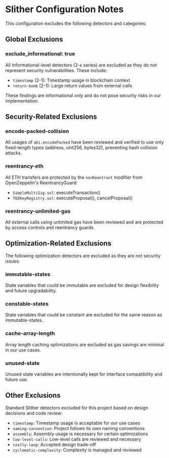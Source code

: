 # Slither Configuration Notes

This configuration excludes the following detectors and categories:

## Global Exclusions

### exclude_informational: true
All informational-level detectors (2-x series) are excluded as they do not represent security vulnerabilities. These include:
- `timestamp` (2-1): Timestamp usage in blockchain context
- `return-bomb` (2-1): Large return values from external calls

These findings are informational only and do not pose security risks in our implementation.

## Security-Related Exclusions

### encode-packed-collision
All usages of `abi.encodePacked` have been reviewed and verified to use only fixed-length types (address, uint256, bytes32), preventing hash collision attacks.

### reentrancy-eth
All ETH transfers are protected by the `nonReentrant` modifier from OpenZeppelin's ReentrancyGuard:
- `SimpleMultiSig.sol`: executeTransaction()
- `TEEKeyRegistry.sol`: executeProposal(), cancelProposal()

### reentrancy-unlimited-gas
All external calls using unlimited gas have been reviewed and are protected by access controls and reentrancy guards.

## Optimization-Related Exclusions

The following optimization detectors are excluded as they are not security issues:

### immutable-states
State variables that could be immutable are excluded for design flexibility and future upgradability.

### constable-states
State variables that could be constant are excluded for the same reason as immutable-states.

### cache-array-length
Array length caching optimizations are excluded as gas savings are minimal in our use cases.

### unused-state
Unused state variables are intentionally kept for interface compatibility and future use.

## Other Exclusions

Standard Slither detectors excluded for this project based on design decisions and code review:
- `timestamp`: Timestamp usage is acceptable for our use cases
- `naming-convention`: Project follows its own naming conventions
- `assembly`: Assembly usage is necessary for certain optimizations
- `low-level-calls`: Low-level calls are reviewed and necessary
- `costly-loop`: Accepted design trade-off
- `cyclomatic-complexity`: Complexity is managed and reviewed

